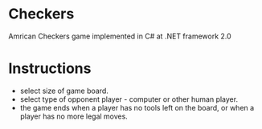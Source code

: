 # Checkers
Amrican Checkers game implemented in C# at .NET framework 2.0

# Instructions
+ select size of game board.
+ select type of opponent player - computer or other human player.
+ the game ends when a player has no tools left on the board, 
or when a player has no more legal moves.
